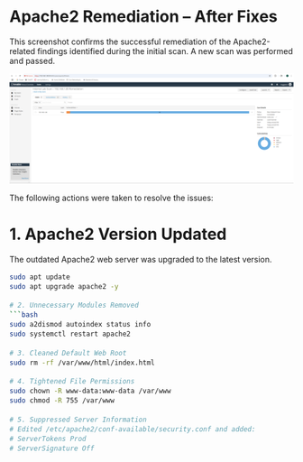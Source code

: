 # Apache2 Remediation – After Fixes

This screenshot confirms the successful remediation of the Apache2-related findings identified during the initial scan. A new scan was performed and passed.

![Apache2 Remediation Screenshot](./apache2-remediation-success.png)

The following actions were taken to resolve the issues:

# 1. Apache2 Version Updated

The outdated Apache2 web server was upgraded to the latest version.
```bash
sudo apt update
sudo apt upgrade apache2 -y

# 2. Unnecessary Modules Removed
```bash
sudo a2dismod autoindex status info
sudo systemctl restart apache2

# 3. Cleaned Default Web Root
sudo rm -rf /var/www/html/index.html

# 4. Tightened File Permissions
sudo chown -R www-data:www-data /var/www
sudo chmod -R 755 /var/www

# 5. Suppressed Server Information
# Edited /etc/apache2/conf-available/security.conf and added:
# ServerTokens Prod
# ServerSignature Off

